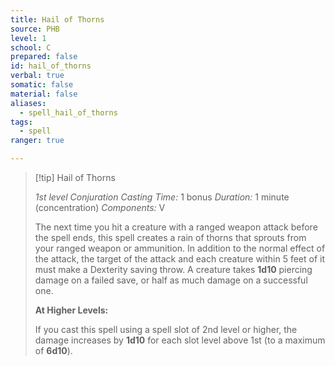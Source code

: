 ```yaml
---
title: Hail of Thorns
source: PHB
level: 1
school: C
prepared: false
id: hail_of_thorns
verbal: true
somatic: false
material: false
aliases:
  - spell_hail_of_thorns
tags:
  - spell
ranger: true

---
```

>[!tip] Hail of Thorns
>
> *1st level Conjuration*
> *Casting Time:* 1 bonus
> *Duration:* 1 minute (concentration)
> *Components:* V
>
>The next time you hit a creature with a ranged weapon attack before the spell ends, this spell creates a rain of thorns that sprouts from your ranged weapon or ammunition. In addition to the normal effect of the attack, the target of the attack and each creature within 5 feet of it must make a Dexterity saving throw. A creature takes **1d10** piercing damage on a failed save, or half as much damage on a successful one.
>
>**At Higher Levels:**
>
>If you cast this spell using a spell slot of 2nd level or higher, the damage increases by **1d10** for each slot level above 1st (to a maximum of **6d10**).
>

